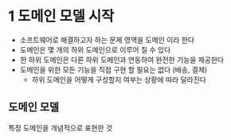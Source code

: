 # 1 도메인 모델 시작

- 소프트웨어로 해결하고자 하는 문제 영역을 도메인 이라 한다
- 도메인은 몇 개의 하위 도메인으로 이루어 질 수 있다
- 한 하위 도메인은 다른 하위 도메인과 연동하여 완전한 기능을 제공한다
- 도메인을 위한 모든 기능을 직접 구현 할 필요는 없다 (배송, 결제)
  - 하위 도메인을 어떻게 구성할지 여부는 상황에 따라 달라진다

## 도메인 모델

특정 도메인을 개념적으로 표현한 것

